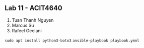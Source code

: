 ## Lab 11 - ACIT4640
1. Tuan Thanh Nguyen
2. Marcus Su
3. Rafeel Geelani

`sudo apt install python3-boto3`
`ansible-playbook playbook.ymnl`